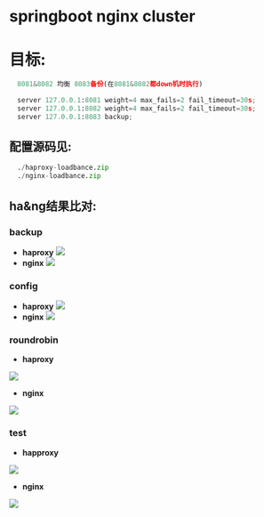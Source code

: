 # springboot nginx cluster


# 目标:

``` python
  8081&8082 均衡 8083备份(在8081&8082都down机时执行)

  server 127.0.0.1:8081 weight=4 max_fails=2 fail_timeout=30s;
  server 127.0.0.1:8082 weight=4 max_fails=2 fail_timeout=30s;
  server 127.0.0.1:8083 backup;
```

## 配置源码见:  

``` python
  ./haproxy-loadbance.zip
  ./nginx-loadbance.zip
```
  
  
## ha&ng结果比对:


### backup

- **haproxy**
<image src="src/main/resources/ha-pics/backup.jpeg"></image>
- **nginx**
<image src="src/main/resources/ng-pics/backup.jpeg"></image>


### config

- **haproxy**
<image src="src/main/resources/ha-pics/config.jpeg"></image>
- **nginx**
<image src="src/main/resources/ng-pics/config.jpeg"></image>


### roundrobin

- **haproxy**

<image src="src/main/resources/ha-pics/roundrobin.png"></image>

- **nginx**

<image src="src/main/resources/ng-pics/roundrobin.png"></image>

### test

- **happroxy**

<image src="src/main/resources/ha-pics/test.jpeg"></image>
- **nginx**

<image src="src/main/resources/ng-pics/test.png"></image>

